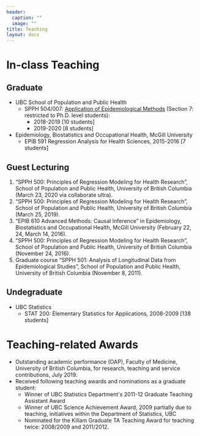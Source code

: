 ```yaml
---
header:
  caption: ""
  image: ""
title: Teaching
layout: docs
---
```


# In-class Teaching

## Graduate
- UBC School of Population and Public Health 
  - SPPH 504/007: [Application of Epidemiological Methods](https://med-fom-spph.sites.olt.ubc.ca/files/2018/04/SPPH-504-007-Course-Outline-Sep-2019.pdf) (Section 7: restricted to Ph.D. level students): 
      - 2018-2019 [10 students]
      - 2019-2020 [8 students]
- Epidemiology, Biostatistics and Occupational Health, McGill University
  - EPIB 591 Regression Analysis for Health Sciences, 2015-2016 [7 students]

## Guest Lecturing

1.	“SPPH 500: Principles of Regression Modeling for Health Research”, School of Population and Public Health, University of British Columbia (March 23, 2020 via collaborate ultra).
2.	“SPPH 500: Principles of Regression Modeling for Health Research”, School of Population and Public Health, University of British Columbia (March 25, 2019).
3. “EPIB 610 Advanced Methods: Causal Inference” in Epidemiology, Biostatistics and Occupational Health, McGill University (February 22, 24, March 14, 2016).
4.	“SPPH 500: Principles of Regression Modeling for Health Research”, School of Population and Public Health, University of British Columbia (November 24, 2016).
5.	Graduate course “SPPH 501: Analysis of Longitudinal Data from Epidemiological Studies”, School of Population and Public Health, University of British Columbia (November 8, 2011).


## Undegraduate
- UBC Statistics
  - STAT 200: Elementary Statistics for Applications, 2008-2009 [138 students]
  
# Teaching-related Awards 

- Outstanding academic performance (OAP), Faculty of Medicine, University of British Columbia, for research, teaching and service contributions, July 2019.
- Received following teaching awards and nominations as a graduate student:
  - Winner of UBC Statistics Department's  2011-12 Graduate Teaching Assistant Award
  - Winner of UBC Science Achievement Award, 2009 partially due to  teaching, initiatives within the Department of Statistics, UBC
  - Nominated for the Killam Graduate TA Teaching Award for teaching twice: 2008/2009 and 2011/2012.  